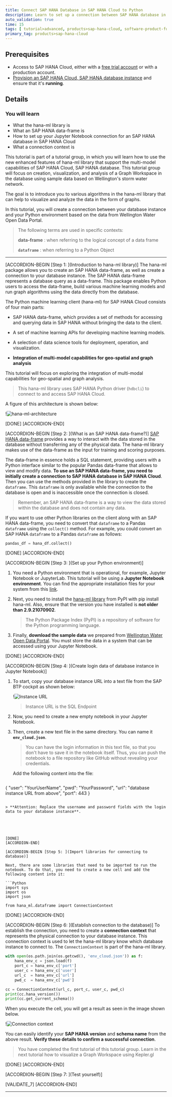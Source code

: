 ```yaml
---
title: Connect SAP HANA Database in SAP HANA Cloud to Python
description: Learn to set up a connection between SAP HANA database in SAP HANA Cloud and Jupyter Notebook.
auto_validation: true
time: 15
tags: [ tutorial>advanced, products>sap-hana-cloud, software-product-function>sap-hana-cloud\,-sap-hana-database, software-product-function>sap-hana-multi-model-processing, software-product-function>sap-hana-graph, software-product-function>sap-hana-spatial]
primary_tag: products>sap-hana-cloud
---
```


## Prerequisites
- Access to SAP HANA Cloud, either with a [free trial account](https://www.sap.com/cmp/td/sap-hana-cloud-trial.html) or with a production account.
- [Provision an SAP HANA Cloud, SAP HANA database instance](hana-cloud-mission-trial-2) and ensure that it's **running**.

## Details
### You will learn
- What the hana-ml library is
- What an SAP HANA data-frame is
- How to set up your Jupyter Notebook connection for an SAP HANA database in SAP HANA Cloud
- What a connection context is


This tutorial is part of a tutorial group, in which you will learn how to use the new enhanced features of hana-ml library that support the multi-model capabilities of SAP HANA Cloud, SAP HANA database. This tutorial group will focus on creation, visualization, and analysis of a Graph Workspace in the database using sample data based on Wellington's storm water network.

The goal is to introduce you to various algorithms in the hana-ml library that can help to visualize and analyze the data in the form of graphs.

In this tutorial, you will create a connection between your database instance and your Python environment based on the data from Wellington Water Open Data Portal.

> The following terms are used in specific contexts:
>
> **data-frame** : when referring to the logical concept of a data frame
>
> **`dataframe`** : when referring to a Python Object


---

[ACCORDION-BEGIN [Step 1: ](Introduction to hana-ml library)]
The hana-ml package allows you to create an SAP HANA data-frame, as well as create a connection to your database instance. The SAP HANA data-frame  represents a database query as a data-frame. This package enables Python users to access the data-frame, build various machine learning models and run graph algorithms using the data directly from the database.

The Python machine learning client (hana-ml) for SAP HANA Cloud consists of four main parts:

* SAP HANA data-frame, which provides a set of methods for accessing and querying data in SAP HANA without bringing the data to the client.

* A set of machine learning APIs for developing machine learning models.

* A selection of data science tools for deployment, operation, and visualization.

* **Integration of multi-model capabilities for geo-spatial and graph analysis**

This tutorial will focus on exploring the integration of multi-modal capabilities for geo-spatial and graph analysis.

> This hana-ml library uses SAP HANA Python driver (`hdbcli`) to connect to and access SAP HANA Cloud.

A figure of this architecture is shown below:

!![hana-ml-architecture](ss-01-hana-ml-architecture.png)



[DONE]
[ACCORDION-END]

[ACCORDION-BEGIN [Step 2: ](What is an SAP HANA data-frame?)]
[SAP HANA data-frame](https://help.sap.com/doc/cd94b08fe2e041c2ba778374572ddba9/2021_01_QRC/en-US/hana_ml.html#sap-hana-dataframe) provides a way to interact with the data stored in the database without transferring any of the physical data. The hana-ml library makes use of the data-frame as the input for training and scoring purposes.

The data-frame in essence holds a SQL statement, providing users with a Python interface similar to the popular Pandas data-frame that allows to view and modify data. **To use an SAP HANA data-frame, you need to initially create a connection to SAP HANA database in  SAP HANA Cloud**. Then you can use the methods provided in the library to create the `dataframe`. This `dataframe` is only available while the connection to the database is open and is inaccessible once the connection is closed.

> Remember, an SAP HANA data-frame is a way to view the data stored within the database and does not contain any data.

If you want to use other Python libraries on the client along with an SAP HANA data-frame, you need to convert that `dataframe` to a Pandas `dataframe` using the `collect()` method. For example, you could convert an SAP HANA `dataframe` to a Pandas `dataframe` as follows:

```Python
pandas_df = hana_df.collect()
```



[DONE]
[ACCORDION-END]


[ACCORDION-BEGIN [Step 3: ](Set up your Python environment)]

1. You need a Python environment that is operational, for example, Jupyter Notebook or JupyterLab. This tutorial will be using a **Jupyter Notebook environment**. You can find the appropriate installation files for your system from this [link](https://jupyter.org/install).

2. Next, you need to install the [hana-ml library](https://pypi.org/project/hana-ml/) from PyPI with pip install hana-ml. Also, ensure that the version you have installed is **not older than 2.9.21070902**.

    > The Python Package Index (PyPI) is a repository of software for the Python programming language.

3. Finally, **download the sample data** we prepared from [Wellington Water Open Data Portal](https://github.com/SAP-samples/hana-graph-examples/tree/main/NOTEBOOKS/WELLINGTON_STORMWATER/datasets). You must store the data in a system that can be accessed using your Jupyter Notebook.



[DONE]
[ACCORDION-END]

[ACCORDION-BEGIN [Step 4: ](Create login data of database instance in Jupyter Notebook)]

1. To start, copy your database instance URL into a text file from the SAP BTP cockpit as shown below:

    !![Instance URL](ss-02-instance-url.png)

    > Instance URL is the SQL Endpoint

2. Now, you need to create a new empty notebook in your Jupyter Notebook.

3. Then, create a new text file in the same directory. You can name it **`env_cloud.json`**.

    > You can have the login information in this text file, so that you don't have to save it in the notebook itself. Thus, you can push the notebook to a file repository like GitHub without revealing your credentials.

    Add the following content into the file:

    ```Python
{
  "user": "YourUserName",
  "pwd": "YourPassword",
  "url": "database instance URL from above",
  "port": 443
}
```

> **Attention: Replace the username and password fields with the login data to your database instance**.





[DONE]
[ACCORDION-END]

[ACCORDION-BEGIN [Step 5: ](Import libraries for connecting to database)]

Next, there are some libraries that need to be imported to run the notebook. To do that, you need to create a new cell and add the following content into it:

```Python
import sys
import os
import json

from hana_ml.dataframe import ConnectionContext
```

 


[DONE]
[ACCORDION-END]

[ACCORDION-BEGIN [Step 6: ](Establish connection to the database)]
To establish the connection, you need to create a **connection context** that represents the physical connection to your database instance. This connection context is used to let the hana-ml library know which database instance to connect to. The `ConnectionContext` is part of the hana-ml library.


```Python
with open(os.path.join(os.getcwd(), 'env_cloud.json')) as f:
    hana_env_c = json.load(f)
    port_c = hana_env_c['port']
    user_c = hana_env_c['user']
    url_c  = hana_env_c['url']
    pwd_c  = hana_env_c['pwd']

cc = ConnectionContext(url_c, port_c, user_c, pwd_c)
print(cc.hana_version())
print(cc.get_current_schema())
```

When you execute the cell, you will get a result as seen in the image shown below.

!![Connection context](ss-03-connection-context.png)

You can easily identify your **SAP HANA version** and **schema name** from the above result. **Verify these details to confirm a successful connection**.

> You have completed the first tutorial of this tutorial group. Learn in the next tutorial how to visualize a Graph Workspace using Kepler.gl


[DONE]
[ACCORDION-END]

[ACCORDION-BEGIN [Step 7: ](Test yourself)]



[VALIDATE_7]
[ACCORDION-END]

---
